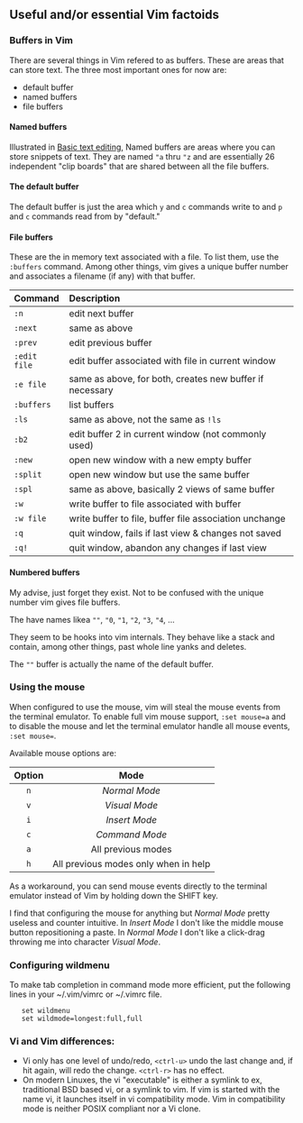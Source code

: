 ## Useful and/or essential Vim factoids

### Buffers in Vim
There are several things in Vim refered to as buffers.  These
are areas that can store text.  The three most important ones
for now are:
* default buffer
* named buffers
* file buffers

#### Named buffers
Illustrated in [Basic text editing](basicTextEditing.md#you-can-use-named-buffers-to-store-text),
Named buffers are areas where you can store snippets of text.
They are named `"a` thru `"z` and are essentially 26
independent "clip boards" that are shared between all the
file buffers.

#### The default buffer
The default buffer is just the area which `y` and `c` commands
write to and `p` and `c` commands read from by "default."

#### File buffers
These are the in memory text associated with a file.  To list
them, use the `:buffers` command.  Among other things, vim
gives a unique buffer number and associates a filename (if any) 
with that buffer.

| Command       | Description                                 |
|:------------- |:-------------------------------------------------------- |
| `:n`          | edit next buffer                                         |
| `:next`       | same as above                                            |
| `:prev`       | edit previous buffer                                     |
| `:edit file`  | edit buffer associated with file in current window       |
| `:e file`     | same as above, for both, creates new buffer if necessary |
| `:buffers`    | list buffers                                             |
| `:ls`         | same as above, not the same as `!ls`                     |
| `:b2`         | edit buffer 2 in current window (not commonly used)      |
| `:new`        | open new window with a new empty buffer                  |
| `:split`      | open new window but use the same buffer                  |
| `:spl`        | same as above, basically 2 views of same buffer          |
| `:w`          | write buffer to file associated with buffer              |
| `:w file`     | write buffer to file, buffer file association unchange   |
| `:q`          | quit window, fails if last view & changes not saved      |
| `:q!`         | quit window, abandon any changes if last view            |

#### Numbered buffers
My advise, just forget they exist.  Not to be confused with the unique
number vim gives file buffers.

The have names likea `""`, `"0`, `"1`, `"2`, `"3`, `"4`, ...

They seem to be hooks into vim internals.  They behave like a stack
and contain, among other things, past whole line yanks and deletes.

The `""` buffer is actually the name of the default buffer.

### Using the mouse
When configured to use the mouse, vim will steal the mouse
events from the terminal emulator.  To enable full vim mouse
support, `:set mouse=a` and to disable the mouse and let the
terminal emulator handle all mouse events, `:set mouse=`.

Available mouse options are:

| Option | Mode                                 |
|:------:|:------------------------------------:|
| `n`    | _Normal Mode_                        |
| `v`    | _Visual Mode_                        |
| `i`    | _Insert Mode_                        |
| `c`    | _Command Mode_                       |
| `a`    | All previous modes                   |
| `h`    | All previous modes only when in help |

As a workaround, you can send mouse events directly to the
terminal emulator instead of Vim by holding down the SHIFT
key.

I find that configuring the mouse for anything but _Normal Mode_
pretty useless and counter intuitive.  In _Insert Mode_ I
don't like the middle mouse button repositioning a paste.
In _Normal Mode_ I don't like a click-drag throwing me into
character _Visual Mode_.

### Configuring wildmenu
To make tab completion in command mode more efficient, put the
following lines in your ~/.vim/vimrc or ~/.vimrc file.
```
   set wildmenu
   set wildmode=longest:full,full
```
   
### Vi and Vim differences:
* Vi only has one level of undo/redo, `<ctrl-u>` undo the
  last change and, if hit again, will redo the change.
  `<ctrl-r>` has no effect.
* On modern Linuxes, the vi "executable" is either a
  symlink to ex, traditional BSD based vi, or a symlink
  to vim.  If vim is started with the name vi, it launches
  itself in vi compatibility mode.  Vim in compatibility
  mode is neither POSIX compliant nor a Vi clone.

